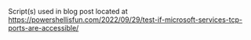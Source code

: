 Script(s) used in blog post located at https://powershellisfun.com/2022/09/29/test-if-microsoft-services-tcp-ports-are-accessible/